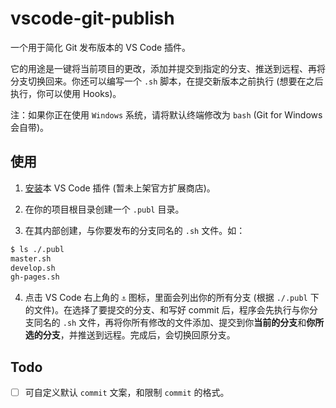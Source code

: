 # vscode-git-publish

一个用于简化 Git 发布版本的 VS Code 插件。

它的用途是一键将当前项目的更改，添加并提交到指定的分支、推送到远程、再将分支切换回来。你还可以编写一个 `.sh` 脚本，在提交新版本之前执行 (想要在之后执行，你可以使用 Hooks)。

注：如果你正在使用 `Windows` 系统，请将默认终端修改为 `bash` (Git for Windows 会自带)。

## 使用

1. [安装](https://github.com/akirarika/vscode-git-publish/releases/tag/v0.0.1)本 VS Code 插件 (暂未上架官方扩展商店)。

2. 在你的项目根目录创建一个 `.publ` 目录。

3. 在其内部创建，与你要发布的分支同名的 `.sh` 文件。如：

```bash
$ ls ./.publ
master.sh
develop.sh
gh-pages.sh
```

4. 点击 VS Code 右上角的 `⚓` 图标，里面会列出你的所有分支 (根据 `./.publ` 下的文件)。在选择了要提交的分支、和写好 commit 后，程序会先执行与你分支同名的 `.sh` 文件，再将你所有修改的文件添加、提交到你**当前的分支**和**你所选的分支**，并推送到远程。完成后，会切换回原分支。

## Todo

- [ ] 可自定义默认 `commit` 文案，和限制 `commit` 的格式。
